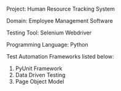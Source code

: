 Project: Human Resource Tracking System 

Domain: Employee Management Software  

Testing Tool: Selenium Webdriver

Programming Language: Python

Test Automation Frameworks listed below:
  1. PyUnit Framework
  2. Data Driven Testing
  3. Page Object Model
